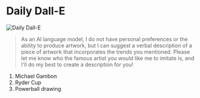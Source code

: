 
# Daily Dall-E

![Daily Dall-E](./archive/daily-dall-e-2023-09-29T01:23:42.581Z.png)

> As an AI language model, I do not have personal preferences or the ability to produce artwork, but I can suggest a verbal description of a piece of artwork that incorporates the trends you mentioned. Please let me know who the famous artist you would like me to imitate is, and I'll do my best to create a description for you!

1. Michael Gambon
1. Ryder Cup
1. Powerball drawing
